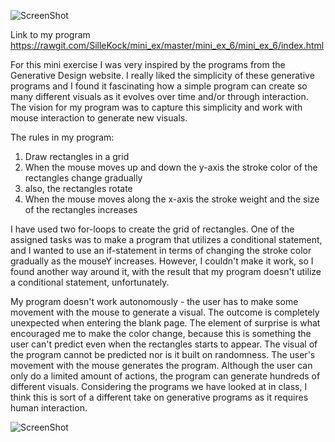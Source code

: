 ![ScreenShot](https://github.com/SilleKock/mini_ex/blob/master/mini_ex_6/Sk%C3%A6rmbillede%202018-03-19%20kl.%2022.09.25.png)

Link to my program https://rawgit.com/SilleKock/mini_ex/master/mini_ex_6/mini_ex_6/index.html

For this mini exercise I was very inspired by the programs from the Generative Design website. I really liked the simplicity of these generative programs and I found it fascinating how a simple program can create so many different visuals as it evolves over time and/or through interaction. The vision for my program was to capture this simplicity and work with mouse interaction to generate new visuals. 

The rules in my program:
1. Draw rectangles in a grid
2. When the mouse moves up and down the y-axis the stroke color of
the rectangles change gradually
3. also, the rectangles rotate
3. When the mouse moves along the x-axis the stroke weight and the
size of the rectangles increases

I have used two for-loops to create the grid of rectangles. One of the assigned tasks was to make a program that utilizes a conditional statement, and I wanted to use an if-statement in terms of changing the stroke color gradually as the mouseY increases. However, I couldn't make it work, so I found another way around it, with the result that my program doesn't utilize a conditional statement, unfortunately. 

My program doesn't work autonomously - the user has to make some movement with the mouse to generate a visual. The outcome is completely unexpected when entering the blank page. The element of surprise is what encouraged me to make the color change, because this is something the user can't predict even when the rectangles starts to appear. 
The visual of the program cannot be predicted nor is it built on randomness. The user's movement with the mouse generates the program. Although the user can only do a limited amount of actions, the program can generate hundreds of different visuals. Considering the programs we have looked at in class, I think this is sort of a different take on generative programs as it requires human interaction.


![ScreenShot](https://github.com/SilleKock/mini_ex/blob/master/mini_ex_6/Sk%C3%A6rmbillede%202018-03-19%20kl.%2020.57.57.png)

